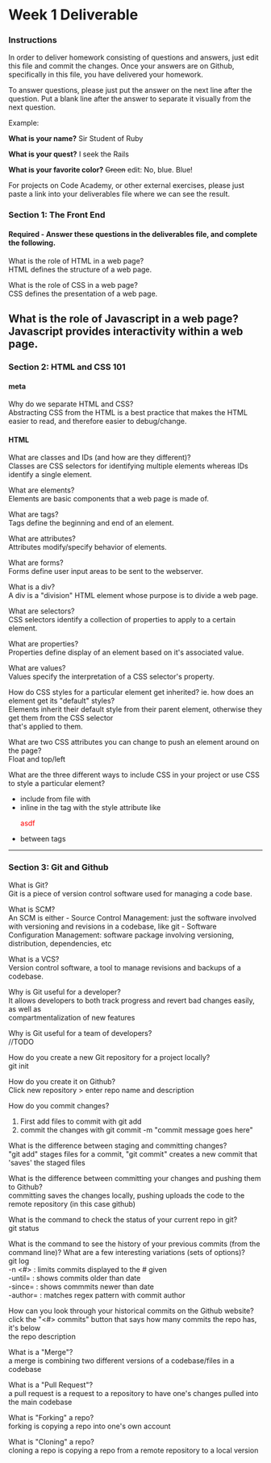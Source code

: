 # Week 1 Deliverable  

### Instructions  

In order to deliver homework consisting of questions and answers, just edit this file and commit the changes.  Once your answers are on Github, specifically in this file, you have delivered your homework.  
  
To answer questions, please just put the answer on the next line after the question.  Put a blank line after the answer to separate it visually from the next question.  

Example:  

**What is your name?**
Sir Student of Ruby

**What is your quest?**
I seek the Rails  

**What is your favorite color?**
~~Green~~ edit:  No, blue.  Blue!  

For projects on Code Academy, or other external exercises, please just paste a link into your deliverables file where we can see the result.  

### Section 1: The Front End
#### Required - Answer these questions in the deliverables file, and complete the following. 

What is the role of HTML in a web page?  
HTML defines the structure of a web page.

What is the role of CSS in a web page?  
CSS defines the presentation of a web page.

What is the role of Javascript in a web page?  
Javascript provides interactivity within a web page.
---

### Section 2: HTML and CSS 101

#### meta
Why do we separate HTML and CSS?  
Abstracting CSS from the HTML is a best practice that makes the HTML  
easier to read, and therefore easier to debug/change.

#### HTML
What are classes and IDs (and how are they different)?  
Classes are CSS selectors for identifying multiple elements whereas IDs identify a single element.

What are elements?  
Elements are basic components that a web page is made of.

What are tags?  
Tags define the beginning and end of an element.

What are attributes?  
Attributes modify/specify behavior of elements.

What are forms?  
Forms define user input areas to be sent to the webserver.

What is a div?  
A div is a "division" HTML element whose purpose is to divide a web page.



What are selectors?  
CSS selectors identify a collection of properties to apply to a certain element.

What are properties?  
Properties define display of an element based on it's associated value.

What are values?  
Values specify the interpretation of a CSS selector's property. 

How do CSS styles for a particular element get inherited? ie. how does an element get its "default" styles?  
Elements inherit their default style from their parent element, otherwise they get them from the CSS selector  
that's applied to them.

What are two CSS attributes you can change to push an element around on the page?  
Float and top/left

What are the three different ways to include CSS in your project or use CSS to style a particular element?  
- include from file with <link rel="stylesheet" href="/path/to/stylesheet">
- inline in the tag with the style attribute like <p style="color: red;">asdf</p>
- between <style></style> tags

---
### Section 3: Git and Github  
What is Git?  
Git is a piece of version control software used for managing a code base.

What is SCM?  
An SCM is either
	- Source Control Management: just the software involved with versioning and revisions in a codebase, like git
	- Software Configuration Management: software package involving versioning, distribution, dependencies, etc

What is a VCS?  
Version control software, a tool to manage revisions and backups of a codebase.

Why is Git useful for a developer?  
It allows developers to both track progress and revert bad changes easily, as well as  
compartmentalization of new features  

Why is Git useful for a team of developers?  
//TODO

How do you create a new Git repository for a project locally?  
git init

How do you create it on Github?  
Click new repository > enter repo name and description 

How do you commit changes?  
1. First add files to commit with git add <files>  
2. commit the changes with git commit -m "commit message goes here"  

What is the difference between staging and committing changes?  
"git add" stages files for a commit, "git commit" creates a new commit that 'saves' the staged files  

What is the difference between committing your changes and pushing them to Github?  
committing saves the changes locally, pushing uploads the code to the remote repository (in this case github)  

What is the command to check the status of your current repo in git?  
git status  

What is the command to see the history of your previous commits (from the command line)?  What are a few interesting variations (sets of options)?  
git log  
 -n <#> : limits commits displayed to the # given  
 -until=<date> : shows commits older than date  
 -since=<date> : shows commmits newer than date  
 -author=<pattern> : matches regex pattern with commit author  

How can you look through your historical commits on the Github website?  
click the "<#> commits" button that says how many commits the repo has, it's below  
the repo description

What is a "Merge"?  
a merge is combining two different versions of a codebase/files in a codebase  

What is a "Pull Request"?  
a pull request is a request to a repository to have one's changes pulled into the main codebase  

What is "Forking" a repo?  
forking is copying a repo into one's own account  

What is "Cloning" a repo?  
cloning a repo is copying a repo from a remote repository to a local version  
